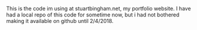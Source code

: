 This is the code im using at stuartbingham.net, my portfolio website. I have had a local repo of this code for sometime now, but i had not bothered making it available on github until 2/4/2018.
